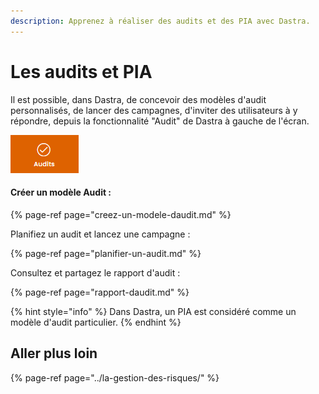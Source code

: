 ```yaml
---
description: Apprenez à réaliser des audits et des PIA avec Dastra.
---
```


# Les audits et PIA

Il est possible, dans Dastra, de concevoir des modèles d'audit personnalisés, de lancer des campagnes, d'inviter des utilisateurs à y répondre, depuis la fonctionnalité "Audit" de Dastra à gauche de l'écran.

![](../../.gitbook/assets/image%20%28137%29.png)

#### Créer un modèle Audit :

{% page-ref page="creez-un-modele-daudit.md" %}

Planifiez un audit et lancez une campagne :

{% page-ref page="planifier-un-audit.md" %}

Consultez et partagez le rapport d'audit :

{% page-ref page="rapport-daudit.md" %}

{% hint style="info" %}
Dans Dastra, un PIA est considéré comme un modèle d'audit particulier.
{% endhint %}

## Aller plus loin

{% page-ref page="../la-gestion-des-risques/" %}



